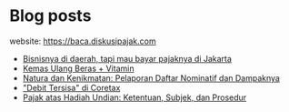 # Blog posts

website: https://baca.diskusipajak.com

<!-- BLOG-POST-LIST:START -->
- [Bisnisnya di daerah, tapi mau bayar pajaknya di Jakarta](https://baca.diskusipajak.com/bisnisnya-di-daerah-tapi-mau-bayar-pajaknya-di-jakarta/)
- [Kemas Ulang Beras + Vitamin](https://baca.diskusipajak.com/kemas-ulang-beras-vitamin/)
- [Natura dan Kenikmatan: Pelaporan Daftar Nominatif dan Dampaknya](https://baca.diskusipajak.com/natura-dan-kenikmatan-pelaporan-daftar-nominatif-dan-dampaknya/)
- [&quot;Debit Tersisa&quot; di Coretax](https://baca.diskusipajak.com/debit-tersisa-di-coretax/)
- [Pajak atas Hadiah Undian: Ketentuan, Subjek, dan Prosedur](https://baca.diskusipajak.com/pajak-atas-hadiah-undian-ketentuan-subjek-dan-prosedur/)
<!-- BLOG-POST-LIST:END -->

<!--
**kelaspajak/kelaspajak** is a ✨ _special_ ✨ repository because its `README.md` (this file) appears on your GitHub profile.

Here are some ideas to get you started:

- 🔭 I’m currently working on ...
- 🌱 I’m currently learning ...
- 👯 I’m looking to collaborate on ...
- 🤔 I’m looking for help with ...
- 💬 Ask me about ...
- 📫 How to reach me: ...
- 😄 Pronouns: ...
- ⚡ Fun fact: ...
-->
